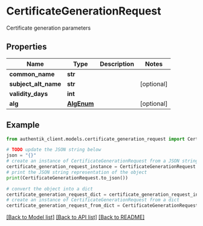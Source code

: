 # CertificateGenerationRequest

Certificate generation parameters

## Properties

Name | Type | Description | Notes
------------ | ------------- | ------------- | -------------
**common_name** | **str** |  | 
**subject_alt_name** | **str** |  | [optional] 
**validity_days** | **int** |  | 
**alg** | [**AlgEnum**](AlgEnum.md) |  | [optional] 

## Example

```python
from authentik_client.models.certificate_generation_request import CertificateGenerationRequest

# TODO update the JSON string below
json = "{}"
# create an instance of CertificateGenerationRequest from a JSON string
certificate_generation_request_instance = CertificateGenerationRequest.from_json(json)
# print the JSON string representation of the object
print(CertificateGenerationRequest.to_json())

# convert the object into a dict
certificate_generation_request_dict = certificate_generation_request_instance.to_dict()
# create an instance of CertificateGenerationRequest from a dict
certificate_generation_request_from_dict = CertificateGenerationRequest.from_dict(certificate_generation_request_dict)
```
[[Back to Model list]](../README.md#documentation-for-models) [[Back to API list]](../README.md#documentation-for-api-endpoints) [[Back to README]](../README.md)


